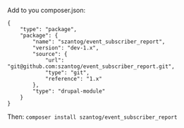 Add to you composer.json:
```
{
    "type": "package",
    "package": {
        "name": "szantog/event_subscriber_report",
        "version": "dev-1.x",
        "source": {
            "url": "git@github.com:szantog/event_subscriber_report.git",
            "type": "git",
            "reference": "1.x"
        },
        "type": "drupal-module"
    }
}
```
Then:
`composer install szantog/event_subscriber_report`
